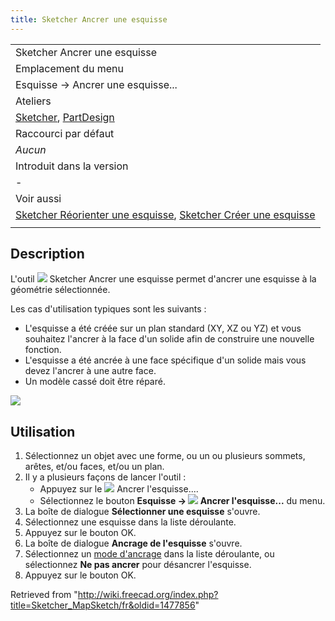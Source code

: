 ```yaml
---
title: Sketcher Ancrer une esquisse
---
```

|  |
| --- |
| Sketcher Ancrer une esquisse |
| Emplacement du menu |
| Esquisse → Ancrer une esquisse... |
| Ateliers |
| [Sketcher](/Sketcher_Workbench/fr "Sketcher Workbench/fr"), [PartDesign](/PartDesign_Workbench/fr "PartDesign Workbench/fr") |
| Raccourci par défaut |
| *Aucun* |
| Introduit dans la version |
| - |
| Voir aussi |
| [Sketcher Réorienter une esquisse](/Sketcher_ReorientSketch/fr "Sketcher ReorientSketch/fr"), [Sketcher Créer une esquisse](/Sketcher_NewSketch/fr "Sketcher NewSketch/fr") |
|  |

## Description

L'outil ![](/images/Sketcher_MapSketch.svg) Sketcher Ancrer une esquisse permet d'ancrer une esquisse à la géométrie sélectionnée.

Les cas d'utilisation typiques sont les suivants :

* L'esquisse a été créée sur un plan standard (XY, XZ ou YZ) et vous souhaitez l'ancrer à la face d'un solide afin de construire une nouvelle fonction.
* L'esquisse a été ancrée à une face spécifique d'un solide mais vous devez l'ancrer à une autre face.
* Un modèle cassé doit être réparé.

![](/images/Sketcher_MapSketch_00.png)

## Utilisation

1. Sélectionnez un objet avec une forme, ou un ou plusieurs sommets, arêtes, et/ou faces, et/ou un plan.
2. Il y a plusieurs façons de lancer l'outil :
   * Appuyez sur le ![](/images/Sketcher_MapSketch.svg) Ancrer l'esquisse....
   * Sélectionnez le bouton **Esquisse → ![](/images/Sketcher_MapSketch.svg) Ancrer l'esquisse...** du menu.
3. La boîte de dialogue **Sélectionner une esquisse** s'ouvre.
4. Sélectionnez une esquisse dans la liste déroulante.
5. Appuyez sur le bouton OK.
6. La boîte de dialogue **Ancrage de l'esquisse** s'ouvre.
7. Sélectionnez un [mode d'ancrage](/Part_EditAttachment/fr#Modes_d'ancrage "Part EditAttachment/fr") dans la liste déroulante, ou sélectionnez **Ne pas ancrer** pour désancrer l'esquisse.
8. Appuyez sur le bouton OK.

Retrieved from "<http://wiki.freecad.org/index.php?title=Sketcher_MapSketch/fr&oldid=1477856>"